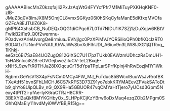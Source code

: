 gAAAAABlecMnZ0kzqfajIi2PxJzAqWtG4FYYcfPfr7M1MiTuyPXKHqKNF0-zIB-JMuZ3q0V8lmJX8M5OmjCL8vmxSGKyz06i0hSKqCyfaManE5dKfxqMVOfaGZFcA8EJTUlZ6K8-gMPK4XshsbCB_NuDEQxOQG1diCPqc67L0Td7NIDU1lK7SZj1zDuXqjw6KBtVFwIkB2il1e9_Q0f2wemnu-P0advvzArleUvorgQe8rmiuaJEVNjIgc0PzXPiMVJYQRSilioQPh0bfKQcIzRT0B0D4t1xTUNmPVvNAfLKhWJiWsSbvXdFIhUDt_A6iuv9n3LlW8IJXG1jQTRoq_1lKhkj-ee5zc6Bi7SaE84UOZugQ812GlXSC7U117pzTUkk0EAWzmUDhczRsDmUH1-15HABnIcci8ZB-eOVGejbweZiIuCV-teL2BxqE-xNH5_9zwFtR0THJa28IXOqcuCrT5dYpaTPpLarSPrfKplnj4hRwEozjM1Y1WkH-8gbmxGeYisVfSX4pFsNCm0MCy4FW_MJ_FuTduc85BWcxlBuuWsJvRrofBKTXeAtH51bvnSFhLMCHJ6CS7kRFS3D73Z91yo7ebkKRYMAEevZFVakSAToDtb9_qhYo8UipQLBv_nG_QX9RHa5GBUOR47vqCMYaHtTjero7yUCsd3Gpm5Nexy4tPIT2i-pfAe-lyK6raCTRJH8CRR-3BEXYl2aQkfBMYKGHbyOx_SLHPpKCjKzYBrw6oDxMaq4ezqZOb2MPgm0SGhhQMaEIy11hvdMyi0WVfBBjR15Ig==